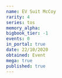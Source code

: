 ```yaml
---
name: EV Suit McCoy
rarity: 4
series: tos
memory_alpha:
bigbook_tier: -1
events: 0
in_portal: true
date: 22/10/2020
obtained: Event
mega: true
published: true
---
```



